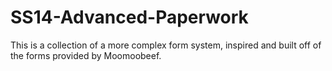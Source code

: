 # SS14-Advanced-Paperwork
This is a collection of a more complex form system, inspired and built off of the forms provided by Moomoobeef.

